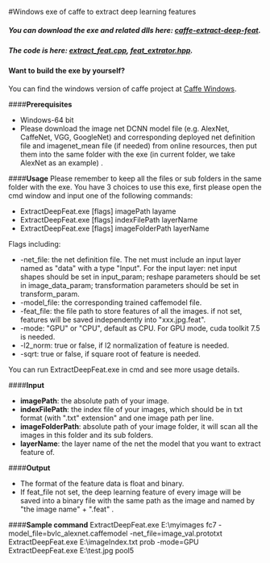 
#Windows exe of caffe to extract deep learning features
##### You can download the exe and related dlls here: [caffe-extract-deep-feat](http://pan.baidu.com/s/1c2v7OPU).

##### The code is here: [extract_feat.cpp](https://github.com/jasonustc/caffe-multigpu/blob/tools/tools/extract_feat.cpp), [feat_extrator.hpp](https://github.com/jasonustc/caffe-multigpu/blob/tools/include/caffe/util/feat_extractor.hpp). 

#### **Want to build the exe by yourself?**
You can find the windows version of caffe project at [Caffe Windows]( https://github.com/jasonustc/caffe-multigpu/tree/tools).

####**Prerequisites**
- Windows-64 bit
- Please download the image net DCNN model file (e.g. AlexNet, CaffeNet, VGG, GoogleNet) and corresponding deployed net definition file and imagenet_mean file (if needed) from online resources, then put them into the same folder with the exe (in current folder, we take AlexNet as an example) .

####**Usage**
Please remember to keep all the files or sub folders in the same folder with the exe.
You have 3 choices to use this exe, first please open the cmd window and input one of the following commands:

- ExtractDeepFeat.exe [flags] imagePath layame
- ExtractDeepFeat.exe [flags] indexFilePath layerName
- ExtractDeepFeat.exe [flags] imageFolderPath layerName

Flags including:
-  -net_file:  the net definition file. The net must include an input layer named as "data" with a type "Input". For the input layer: net input shapes should be set in input_param; reshape parameters should be set in image_data_param; transformation parameters should be set in transform_param.
- -model_file: the corresponding trained caffemodel file.
- -feat_file:  the file path to store features of all the images. if not set, features will be saved independently into "xxx.jpg.feat".
- -mode: "GPU" or "CPU", default as CPU. For GPU mode, cuda toolkit 7.5 is needed.
- -l2_norm: true or false, if l2 normalization of feature is needed.
- -sqrt: true or false, if square root of feature is needed.

You can run ExtractDeepFeat.exe in cmd and see more usage details.
    
####**Input**
- **imagePath**:  the absolute path of your image.
- **indexFilePath**: the index file of your images, which should be in txt format (with ".txt" extension" and one image path per line.
- **imageFolderPath**: absolute path of your image folder, it will scan all the images in this folder and its sub folders.
- **layerName**: the layer name of the net the model that you want to  extract feature of.

####**Output**
- The format of the feature data is float and binary.
- If feat_file not set, the deep learning feature of every image will be saved into a binary file with the same path as the image and named by  "the image name" + ".feat" .

####**Sample command**
    ExtractDeepFeat.exe E:\\myimages fc7 -model_file=bvlc_alexnet.caffemodel -net_file=image_val.prototxt
    ExtractDeepFeat.exe E:\\imageIndex.txt  prob -mode=GPU
    ExtractDeepFeat.exe E:\\test.jpg   pool5
